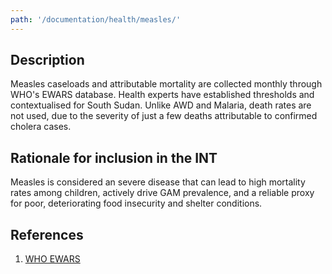 ```yaml
---
path: '/documentation/health/measles/'
---
```


## Description

Measles caseloads and attributable mortality are collected monthly through WHO's EWARS database. Health experts have established thresholds and contextualised for South Sudan. Unlike AWD and Malaria, death rates are not used, due to the severity of just a few deaths attributable to confirmed cholera cases.

## Rationale for inclusion in the INT

Measles is considered an severe disease that can lead to high mortality rates among children, actively drive GAM prevalence, and a reliable proxy for poor, deteriorating food insecurity and shelter conditions.

## References

1. [WHO EWARS](http://www.who.int/emergencies/famine/en)
